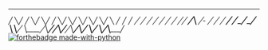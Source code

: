    ________  ________  ________  ________  ________  ________  ________  ________  ________ 
  ╱        ╲╱    ╱   ╲╱        ╲╱    ╱   ╲╱        ╲╱        ╲╱        ╲╱        ╲╱        ╲
 ╱         ╱         ╱        _╱         ╱         ╱         ╱         ╱         ╱         ╱
╱╱      __╱╲__      ╱-        ╱         ╱         ╱       __╱       __╱        _╱        _╱ 
╲╲_____╱     ╲_____╱╲_______╱╱╲___╱____╱╲________╱╲______╱  ╲______╱  ╲________╱╲________╱  
[![forthebadge made-with-python](http://ForTheBadge.com/images/badges/made-with-python.svg)](https://www.python.org/)
